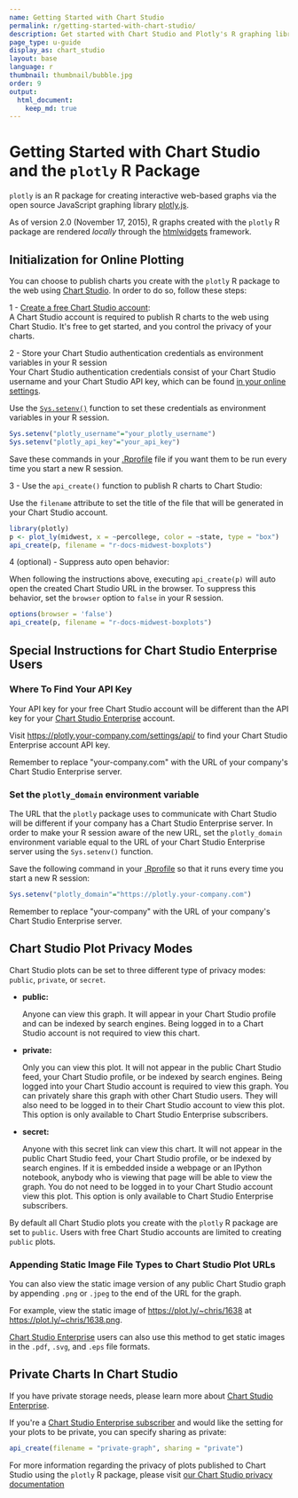 ```yaml
---
name: Getting Started with Chart Studio
permalink: r/getting-started-with-chart-studio/
description: Get started with Chart Studio and Plotly's R graphing library.
page_type: u-guide
display_as: chart_studio
layout: base
language: r
thumbnail: thumbnail/bubble.jpg
order: 9
output:
  html_document:
    keep_md: true
---
```




# Getting Started with Chart Studio and the `plotly` R Package

`plotly` is an R package for creating interactive web-based graphs via the open source JavaScript graphing library [plotly.js](http://plot.ly/javascript). 

As of version 2.0 (November 17, 2015), R graphs created with the `plotly` R package are rendered *locally* through the [htmlwidgets](http://www.htmlwidgets.org/) framework.

## Initialization for Online Plotting

You can choose to publish charts you create with the `plotly` R package to the web using [Chart Studio](https://plot.ly/online-chart-maker). In order to do so, follow these steps:

1 - [Create a free Chart Studio account](https://plot.ly/api_signup):<br>
A Chart Studio account is required to publish R charts to the web using Chart Studio. It's free to get started, and you control the privacy of your charts.

2 - Store your Chart Studio authentication credentials as environment variables in your R session<br>
Your Chart Studio authentication credentials consist of your Chart Studio username and your Chart Studio API key, which can be found [in your online settings](https://plot.ly/settings/api). 

Use the [`Sys.setenv()`](https://www.rdocumentation.org/packages/base/versions/3.6.2/topics/Sys.setenv) function to set these credentials as environment variables in your R session.

```r
Sys.setenv("plotly_username"="your_plotly_username")
Sys.setenv("plotly_api_key"="your_api_key")
```

Save these commands in your [.Rprofile](http://www.statmethods.net/interface/customizing.html) file if you want them to be run every time you start a new R session.

3 - Use the `api_create()` function to publish R charts to Chart Studio:

Use the `filename` attribute to set the title of the file that will be generated in your Chart Studio account.

```r
library(plotly)
p <- plot_ly(midwest, x = ~percollege, color = ~state, type = "box")
api_create(p, filename = "r-docs-midwest-boxplots")
```

4 (optional) - Suppress auto open behavior:

When following the instructions above, executing `api_create(p)` will auto open the created Chart Studio URL in the browser. To suppress this behavior, set the `browser` option to `false` in your R session.

```r
options(browser = 'false')
api_create(p, filename = "r-docs-midwest-boxplots")
```

## Special Instructions for Chart Studio Enterprise Users

### Where To Find Your API Key

Your API key for your free Chart Studio account will be different than the API key for your [Chart Studio Enterprise](https://plot.ly/product/enterprise/) account. 

Visit <https://plotly.your-company.com/settings/api/> to find your Chart Studio Enterprise account API key. 

Remember to replace "your-company.com" with the URL of your company's Chart Studio Enterprise server.

### Set the `plotly_domain` environment variable

The URL that the `plotly` package uses to communicate with Chart Studio will be different if your company has a Chart Studio Enterprise server. In order to make your R session aware of the new URL, set the `plotly_domain` environment variable equal to the URL of your Chart Studio Enterprise server using the `Sys.setenv()` function. 

Save the following command in your [.Rprofile](http://www.statmethods.net/interface/customizing.html) so that it runs every time you start a new R session:

```r
Sys.setenv("plotly_domain"="https://plotly.your-company.com")
```

Remember to replace "your-company" with the URL of your company's Chart Studio Enterprise server.

## Chart Studio Plot Privacy Modes

Chart Studio plots can be set to three different type of privacy modes: `public`, `private`, or `secret`.

* **public:**

     Anyone can view this graph. 
     It will appear in your Chart Studio profile and can be indexed by search engines. 
     Being logged in to a Chart Studio account is not required to view this chart.

* **private:**

     Only you can view this plot. 
     It will not appear in the public Chart Studio feed, your Chart Studio profile, or be indexed by search engines. 
     Being logged into your Chart Studio account is required to view this graph. 
     You can privately share this graph with other Chart Studio users. They will also need to be logged in to their Chart Studio account to view this plot. 
     This option is only available to Chart Studio Enterprise subscribers.

* **secret:**

     Anyone with this secret link can view this chart. 
     It will not appear in the public Chart Studio feed, your Chart Studio profile, or be indexed by search engines. 
     If it is embedded inside a webpage or an IPython notebook, anybody who is viewing that page will be able to view the graph. 
     You do not need to be logged in to your Chart Studio account view this plot. 
     This option is only available to Chart Studio Enterprise subscribers.

By default all Chart Studio plots you create with the `plotly` R package are set to `public`. Users with free Chart Studio accounts are limited to creating `public` plots. 

### Appending Static Image File Types to Chart Studio Plot URLs

You can also view the static image version of any public Chart Studio graph by appending `.png` or `.jpeg` to the end of the URL for the graph. 

For example, view the static image of <https://plot.ly/~chris/1638> at <https://plot.ly/~chris/1638.png>. 

[Chart Studio Enterprise](https://plot.ly/online_chart_maker) users can also use this method to get static images in the `.pdf`, `.svg`, and `.eps` file formats. 

## Private Charts In Chart Studio

If you have private storage needs, please learn more about [Chart Studio Enterprise](https://plot.ly/online-chart-maker/). 

If you're a [Chart Studio Enterprise subscriber](https://plot.ly/settings/subscription/?modal=true&utm_source=api-docs&utm_medium=support-oss) and would like the setting for your plots to be private, you can specify sharing as private:

```r
api_create(filename = "private-graph", sharing = "private")
```
For more information regarding the privacy of plots published to Chart Studio using the `plotly` R package, please visit [our Chart Studio privacy documentation](https://plot.ly/r/privacy/)

